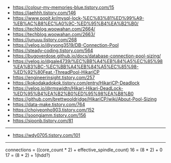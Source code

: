 - https://colour-my-memories-blue.tistory.com/15
- https://jaehhh.tistory.com/146
- https://www.popit.kr/mysql-lock-%EC%83%81%ED%99%A9-%EB%AC%B8%EC%A0%9C-%ED%95%B4%EA%B2%B0/
- https://techblog.woowahan.com/2664/
- https://techblog.woowahan.com/2663/
- https://junuuu.tistory.com/268
- https://velog.io/@yyong3519/DB-Connection-Pool
- https://steady-coding.tistory.com/564
- https://bugoverdose.github.io/docs/database-connection-pool-sizing/
- https://velog.io/@gale4739/%EC%BB%A4%EB%84%A5%EC%85%98%EA%B3%BC-%EC%BB%A4%EB%84%A5%EC%85%98-%ED%92%80Feat.-ThreadPool-HikariCP
- https://engineerinsight.tistory.com/257
- https://kokodakadokok.tistory.com/entry/HikariCP-Deadlock
- https://velog.io/@rmswjdtn/Hikari-Hikari-DeadLock-%ED%95%B4%EA%B2%B0%ED%95%98%EA%B8%B0
- https://github.com/brettwooldridge/HikariCP/wiki/About-Pool-Sizing
- https://data-make.tistory.com/764
- https://choiyeonho903.tistory.com/152
- https://soongjamm.tistory.com/156
- https://sjoonb.tistory.com/81

***

- https://wdy0705.tistory.com/101

***

connections = ((core_count * 2) + effective_spindle_count)
16 = (8 * 2) + 0
17 = (8 * 2) + 1(hdd?)